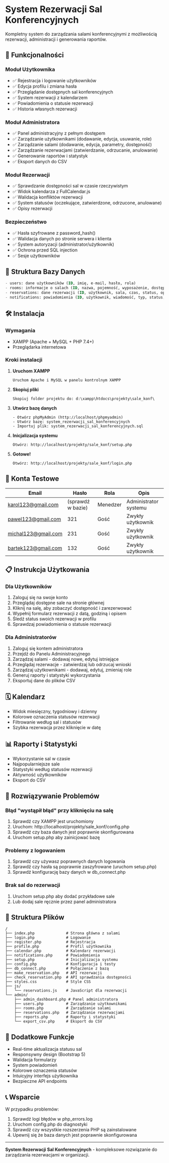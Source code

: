 # System Rezerwacji Sal Konferencyjnych

Kompletny system do zarządzania salami konferencyjnymi z możliwością rezerwacji, administracji i generowania raportów.

## 🚀 Funkcjonalności

### Moduł Użytkownika
- ✅ Rejestracja i logowanie użytkowników
- ✅ Edycja profilu i zmiana hasła  
- ✅ Przeglądanie dostępnych sal konferencyjnych
- ✅ System rezerwacji z kalendarzem
- ✅ Powiadomienia o statusie rezerwacji
- ✅ Historia własnych rezerwacji

### Moduł Administratora
- ✅ Panel administracyjny z pełnym dostępem
- ✅ Zarządzanie użytkownikami (dodawanie, edycja, usuwanie, role)
- ✅ Zarządzanie salami (dodawanie, edycja, parametry, dostępność)
- ✅ Zarządzanie rezerwacjami (zatwierdzanie, odrzucanie, anulowanie)
- ✅ Generowanie raportów i statystyk
- ✅ Eksport danych do CSV

### Moduł Rezerwacji
- ✅ Sprawdzanie dostępności sal w czasie rzeczywistym
- ✅ Widok kalendarza z FullCalendar.js
- ✅ Walidacja konfliktów rezerwacji
- ✅ System statusów (oczekujące, zatwierdzone, odrzucone, anulowane)
- ✅ Opisy rezerwacji

### Bezpieczeństwo
- ✅ Hasła szyfrowane z password_hash()
- ✅ Walidacja danych po stronie serwera i klienta  
- ✅ System autoryzacji (administrator/użytkownik)
- ✅ Ochrona przed SQL injection
- ✅ Sesje użytkowników

## 📁 Struktura Bazy Danych

```sql
- users: dane użytkowników (ID, imię, e-mail, hasło, rola)
- rooms: informacje o salach (ID, nazwa, pojemność, wyposażenie, dostępność)  
- reservations: dane rezerwacji (ID, użytkownik, sala, czas, status, opis)
- notifications: powiadomienia (ID, użytkownik, wiadomość, typ, status)
```

## 🛠️ Instalacja

### Wymagania
- XAMPP (Apache + MySQL + PHP 7.4+)
- Przeglądarka internetowa

### Kroki instalacji

1. **Uruchom XAMPP**
   ```
   Uruchom Apache i MySQL w panelu kontrolnym XAMPP
   ```

2. **Skopiuj pliki**
   ```
   Skopiuj folder projektu do: d:\xampp\htdocs\projekty\sale_konf\
   ```

3. **Utwórz bazę danych**
   ```
   - Otwórz phpMyAdmin (http://localhost/phpmyadmin)
   - Utwórz bazę: system_rezerwacji_sal_konferencyjnych
   - Importuj plik: system_rezerwacji_sal_konferencyjnych.sql
   ```

4. **Inicjalizacja systemu**
   ```
   Otwórz: http://localhost/projekty/sale_konf/setup.php
   ```

5. **Gotowe!**
   ```
   Otwórz: http://localhost/projekty/sale_konf/login.php
   ```

## 👥 Konta Testowe

| Email | Hasło | Rola | Opis |
|-------|-------|------|------|
| karol123@gmail.com | (sprawdź w bazie) | Menedzer | Administrator systemu |
| pawel123@gmail.com | 321 | Gość | Zwykły użytkownik |
| michal123@gmail.com | 231 | Gość | Zwykły użytkownik |
| bartek123@gmail.com | 132 | Gość | Zwykły użytkownik |

## 📋 Instrukcja Użytkowania

### Dla Użytkowników
1. Zaloguj się na swoje konto
2. Przeglądaj dostępne sale na stronie głównej
3. Kliknij na salę, aby zobaczyć dostępność i zarezerwować
4. Wypełnij formularz rezerwacji z datą, godziną i opisem
5. Śledź status swoich rezerwacji w profilu
6. Sprawdzaj powiadomienia o statusie rezerwacji

### Dla Administratorów
1. Zaloguj się kontem administratora
2. Przejdź do Panelu Administracyjnego
3. Zarządzaj salami - dodawaj nowe, edytuj istniejące
4. Przeglądaj rezerwacje - zatwierdzaj lub odrzucaj wnioski
5. Zarządzaj użytkownikami - dodawaj, edytuj, zmieniaj role
6. Generuj raporty i statystyki wykorzystania
7. Eksportuj dane do plików CSV

## 🗓️ Kalendarz
- Widok miesięczny, tygodniowy i dzienny
- Kolorowe oznaczenia statusów rezerwacji
- Filtrowanie według sal i statusów
- Szybka rezerwacja przez kliknięcie w datę

## 📊 Raporty i Statystyki
- Wykorzystanie sal w czasie
- Najpopularniejsze sale  
- Statystyki według statusów rezerwacji
- Aktywność użytkowników
- Eksport do CSV

## 🔧 Rozwiązywanie Problemów

### Błąd "wystąpił błąd" przy kliknięciu na salę
1. Sprawdź czy XAMPP jest uruchomiony
2. Uruchom: http://localhost/projekty/sale_konf/config.php
3. Sprawdź czy baza danych jest poprawnie skonfigurowana
4. Uruchom setup.php aby zainicjować bazę

### Problemy z logowaniem
1. Sprawdź czy używasz poprawnych danych logowania
2. Sprawdź czy hasła są poprawnie zaszyfrowane (uruchom setup.php)
3. Sprawdź konfigurację bazy danych w db_connect.php

### Brak sal do rezerwacji
1. Uruchom setup.php aby dodać przykładowe sale
2. Lub dodaj sale ręcznie przez panel administratora

## 📁 Struktura Plików

```
/
├── index.php              # Strona główna z salami
├── login.php              # Logowanie
├── register.php           # Rejestracja  
├── profile.php            # Profil użytkownika
├── calendar.php           # Kalendarz rezerwacji
├── notifications.php      # Powiadomienia
├── setup.php              # Inicjalizacja systemu
├── config.php             # Konfiguracja i testy
├── db_connect.php         # Połączenie z bazą
├── make_reservation.php   # API rezerwacji
├── check_reservation.php  # API sprawdzania dostępności
├── styles.css             # Style CSS
├── js/
│   └── reservations.js    # JavaScript dla rezerwacji
└── admin/
    ├── admin_dashboard.php # Panel administratora
    ├── users.php          # Zarządzanie użytkownikami  
    ├── rooms.php          # Zarządzanie salami
    ├── reservations.php   # Zarządzanie rezerwacjami
    ├── reports.php        # Raporty i statystyki
    └── export_csv.php     # Eksport do CSV
```

## 🎯 Dodatkowe Funkcje

- Real-time aktualizacja statusu sal
- Responsywny design (Bootstrap 5)
- Walidacja formularzy
- System powiadomień
- Kolorowe oznaczenia statusów
- Intuicyjny interfejs użytkownika
- Bezpieczne API endpoints

## 📞 Wsparcie

W przypadku problemów:
1. Sprawdź logi błędów w php_errors.log
2. Uruchom config.php do diagnostyki
3. Sprawdź czy wszystkie rozszerzenia PHP są zainstalowane
4. Upewnij się że baza danych jest poprawnie skonfigurowana

---

**System Rezerwacji Sal Konferencyjnych** - kompleksowe rozwiązanie do zarządzania rezerwacjami w organizacji.
